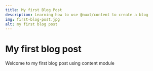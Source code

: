 ```yaml
---
title: My first Blog Post
description: Learning how to use @nuxt/content to create a blog
img: first-blog-post.jpg
alt: my first blog post
---
```


# My first blog post

Welcome to my first blog post using content module
